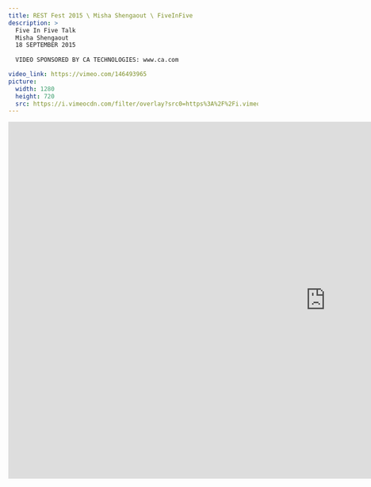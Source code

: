 ```yaml
---
title: REST Fest 2015 \ Misha Shengaout \ FiveInFive
description: >
  Five In Five Talk
  Misha Shengaout
  18 SEPTEMBER 2015
  
  VIDEO SPONSORED BY CA TECHNOLOGIES: www.ca.com

video_link: https://vimeo.com/146493965
picture:
  width: 1280
  height: 720
  src: https://i.vimeocdn.com/filter/overlay?src0=https%3A%2F%2Fi.vimeocdn.com%2Fvideo%2F544906731_1280x720.jpg&src1=http%3A%2F%2Ff.vimeocdn.com%2Fp%2Fimages%2Fcrawler_play.png
---
```

<iframe src="https://player.vimeo.com/video/146493965?title=0&byline=0&portrait=0&badge=0&autopause=0&player_id=0" width="1280" height="720" frameborder="0" title="REST Fest 2015 \ Misha Shengaout \ FiveInFive" webkitallowfullscreen mozallowfullscreen allowfullscreen></iframe>